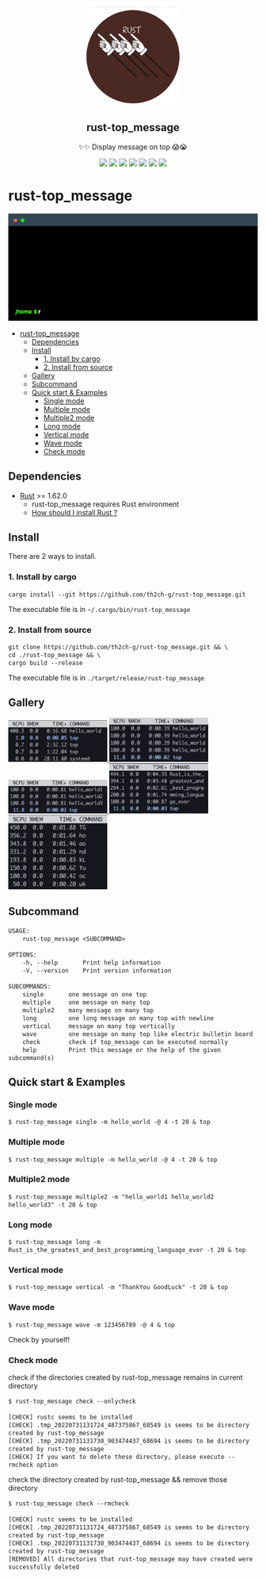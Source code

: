 <p align="center">
  <img width="200" src="img/logo.png" />
  <h2 align="center"> rust-top_message </h2>
  <p align="center">✨✨ Display message on top 😱😭</p>
</p>

<p align="center">
  <a>
    <img src="https://img.shields.io/github/stars/th2ch-g/rust-top_message"/>
  </a>
  <a>
    <img src="https://img.shields.io/github/license/th2ch-g/rust-top_message"/>
  </a>
  <a>
    <img src="https://github.com/th2ch-g/rust-top_message/actions/workflows/rust.yaml/badge.svg"/>
  </a>
  <a>
   <img src="https://img.shields.io/github/languages/top/th2ch-g/rust-top_message"/>
  </a>
  <a>
    <img src="https://img.shields.io/github/last-commit/th2ch-g/rust-top_message"/>
  </a>
  <a>
    <img src="https://img.shields.io/github/repo-size/th2ch-g/rust-top_message"/>
  </a>
  <a>
    <img src="https://img.shields.io/badge/rust-1.62.0+-blueviolet.svg?logo=rust"/>
  </a>
</p>


# rust-top_message
![gif_example](img/example.gif)

- [rust-top_message](#rust-top_message)
  - [Dependencies](#dependencies)
  - [Install](#install)
    - [1. Install by cargo](#1-install-by-cargo)
    - [2. Install from source](#2-install-from-source)
  - [Gallery](#gallery)
  - [Subcommand](#subcommand)
  - [Quick start & Examples](#quick-start--examples)
    - [Single mode](#single-mode)
    - [Multiple mode](#multiple-mode)
    - [Multiple2 mode](#multiple2-mode)
    - [Long mode](#long-mode)
    - [Vertical mode](#vertical-mode)
    - [Wave mode](#wave-mode)
    - [Check mode](#check-mode)


## Dependencies
- [Rust](https://www.rust-lang.org/tools/install) >= 1.62.0
    - rust-top_message requires Rust environment
    - [How should I install Rust ?](rust-how-to-install.md)


## Install
There are 2 ways to install.


### 1. Install by cargo
~~~
cargo install --git https://github.com/th2ch-g/rust-top_message.git
~~~
The executable file is in `~/.cargo/bin/rust-top_message`


### 2. Install from source
~~~
git clone https://github.com/th2ch-g/rust-top_message.git && \
cd ./rust-top_message && \
cargo build --release
~~~
The executable file is in `./target/release/rust-top_message`


## Gallery
<a href=#single>
    <img src="img/single.png" class="galleryItem" width=200px></img>
</a>

<a href=#multiple>
    <img src="img/multiple.png" class="galleryItem" width=200px></img>
</a>

<a href=#multiple2>
    <img src="img/multiple2.png" class="galleryItem" width=200px></img>
</a>

<a href=#long>
    <img src="img/long.png" class="galleryItem" width=200px></img>
</a>

<a href=#vertical>
    <img src="img/vertical.png" class="galleryItem" width=200px></img>
</a>



## Subcommand
~~~
USAGE:
    rust-top_message <SUBCOMMAND>

OPTIONS:
    -h, --help       Print help information
    -V, --version    Print version information

SUBCOMMANDS:
    single       one message on one top
    multiple     one message on many top
    multiple2    many message on many top
    long         one long message on many top with newline
    vertical     message on many top vertically
    wave         one message on many top like electric bulletin board
    check        check if top_message can be executed normally
    help         Print this message or the help of the given subcommand(s)
~~~


## Quick start & Examples

<a id="single"></a>
### Single mode
~~~
$ rust-top_message single -m hello_world -@ 4 -t 20 & top
~~~


<a id="multiple"></a>
### Multiple mode
~~~
$ rust-top_message multiple -m hello_world -@ 4 -t 20 & top
~~~


<a id="multiple2"></a>
### Multiple2 mode
~~~
$ rust-top_message multiple2 -m "hello_world1 hello_world2 hello_world3" -t 20 & top
~~~



<a id="long"></a>
### Long mode
~~~
$ rust-top_message long -m Rust_is_the_greatest_and_best_programming_language_ever -t 20 & top
~~~


<a id="vertical"></a>
### Vertical mode
~~~
$ rust-top_message vertical -m "ThankYou GoodLuck" -t 20 & top
~~~


### Wave mode
~~~
$ rust-top_message wave -m 123456789 -@ 4 & top
~~~

Check by yourself!


### Check mode

check if the directories created by rust-top_message remains in current directory
~~~
$ rust-top_message check --onlycheck

[CHECK] rustc seems to be installed
[CHECK] .tmp_20220731131724_487375867_68549 is seems to be directory created by rust-top_message
[CHECK] .tmp_20220731131730_903474437_68694 is seems to be directory created by rust-top_message
[CHECK] If you want to delete these directory, please execute --rmcheck option
~~~


check the directory created by rust-top_message && remove those directory
~~~
$ rust-top_message check --rmcheck

[CHECK] rustc seems to be installed
[CHECK] .tmp_20220731131724_487375867_68549 is seems to be directory created by rust-top_message
[CHECK] .tmp_20220731131730_903474437_68694 is seems to be directory created by rust-top_message
[REMOVED] All directories that rust-top_message may have created were successfully deleted
~~~

